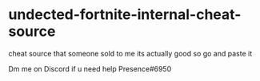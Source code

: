 # undected-fortnite-internal-cheat-source

cheat source that someone sold to me its actually good so go and paste it

Dm me on Discord if u need help Presence#6950
